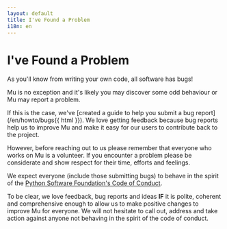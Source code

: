 ```yaml
---
layout: default
title: I've Found a Problem 
i18n: en
---
```


# I've Found a Problem

As you'll know from writing your own code, all software has bugs!

Mu is no exception and it's likely you may discover some odd behaviour or Mu
may report a problem.

If this is the case, we've [created a guide to help you submit a bug report](/en/howto/bugs{{ html }}).
We love getting feedback because bug reports help us to improve Mu and make it
easy for our users to contribute back to the project.

However, before reaching out to us please remember that everyone who works
on Mu is a volunteer. If you encounter a problem please be considerate and show
respect for their time, efforts and feelings.

We expect everyone (include those submitting bugs) to behave in the spirit of
the [Python Software Foundation's Code of Conduct](https://www.python.org/psf/codeofconduct/).

To be clear, we love feedback, bug reports and ideas **IF** it is polite,
coherent and comprehensive enough to allow us to make positive changes to
improve Mu for everyone. We will not hesitate to call out, address and take
action against anyone not behaving in the spirit of the code of conduct.
